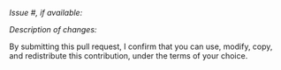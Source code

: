 *Issue #, if available:*

*Description of changes:*



By submitting this pull request, I confirm that you can use, modify, copy, and redistribute this contribution, under the terms of your choice.
